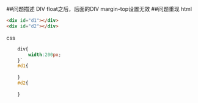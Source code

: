 ##问题描述
DIV float之后，后面的DIV margin-top设置无效
##问题重现
html  
```html
<div id="d1"></div>
<div id="d2"></div>
```
css  
```css
	div{
		width:200px;
	}`  
	#d1{
		
	}
	#d2{
		
	}
```  